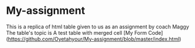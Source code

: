 # My-assignment
This is a replica of html table given to us as an assignment by coach Maggy
The table's topic is A test table with merged cell
[My Form Code] 
(https://github.com/Oyetahyour/My-assignment/blob/master/index.html)
